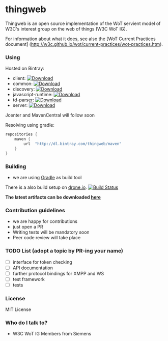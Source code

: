# thingweb #

Thingweb is an open source implementation of the WoT servient model of W3C's interest group on the web of things (W3C WoT IG).

For information about what it does, see also the [WoT Current Practices document] (http://w3c.github.io/wot/current-practices/wot-practices.htm).

### Using ###

Hosted on Bintray:

* client: [ ![Download](https://api.bintray.com/packages/thingweb/maven/de.thingweb.thingweb-client/images/download.svg) ](https://bintray.com/thingweb/maven/de.thingweb.thingweb-client/_latestVersion)
* common: [ ![Download](https://api.bintray.com/packages/thingweb/maven/de.thingweb.thingweb-common/images/download.svg) ](https://bintray.com/thingweb/maven/de.thingweb.thingweb-common/_latestVersion)
* discovery: [ ![Download](https://api.bintray.com/packages/thingweb/maven/de.thingweb.thingweb-discovery/images/download.svg) ](https://bintray.com/thingweb/maven/de.thingweb.thingweb-discovery/_latestVersion)
* javascript-runtime: [ ![Download](https://api.bintray.com/packages/thingweb/maven/de.thingweb.thingweb-javascript/images/download.svg) ](https://bintray.com/thingweb/maven/de.thingweb.thingweb-javascript/_latestVersion)
* td-parser: [ ![Download](https://api.bintray.com/packages/thingweb/maven/de.thingweb.thingweb-parser/images/download.svg) ](https://bintray.com/thingweb/maven/de.thingweb.thingweb-parser/_latestVersion)
* server: [ ![Download](https://api.bintray.com/packages/thingweb/maven/de.thingweb.thingweb-server/images/download.svg) ](https://bintray.com/thingweb/maven/de.thingweb.thingweb-server/_latestVersion)

Jcenter and MavenCentral will follow soon

Resolving using gradle:

```groovy
repositories {
    maven {
        url  "http://dl.bintray.com/thingweb/maven" 
    }
}
```

### Building ###

* we are using [Gradle](https://gradle.org/) as build tool

There is a also build setup on [drone.io](https://drone.io/github.com/thingweb/thingweb/latest).
[![Build Status](https://drone.io/github.com/thingweb/thingweb/status.png)](https://drone.io/github.com/thingweb/thingweb/latest)

**The latest artifacts can be downloaded [here](https://drone.io/github.com/thingweb/thingweb/files)**

### Contribution guidelines ###

* we are happy for contributions
* just open a PR
* Writing tests will be mandatory soon
* Peer code review will take place

### TODO List (adopt a topic by PR-ing your name) ###

- [ ] interface for token checking
- [ ] API documentation
- [ ] further protocol bindings for XMPP and WS
- [ ] test framework
- [ ] tests

### License ###

MIT License

### Who do I talk to? ###

* W3C WoT IG Members from Siemens
